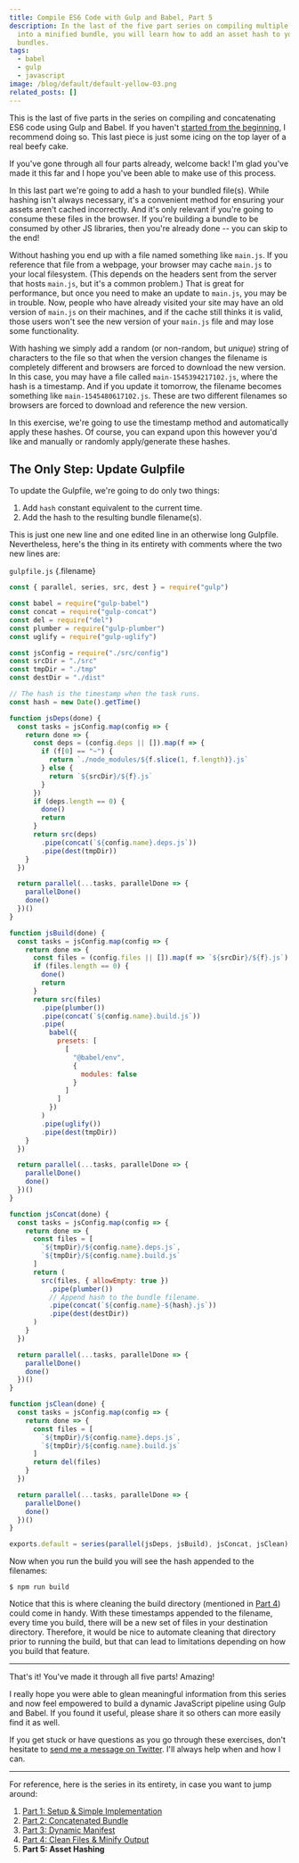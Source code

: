 ```yaml
---
title: Compile ES6 Code with Gulp and Babel, Part 5
description: In the last of the five part series on compiling multiple ES6 files
  into a minified bundle, you will learn how to add an asset hash to your
  bundles.
tags:
  - babel
  - gulp
  - javascript
image: /blog/default/default-yellow-03.png
related_posts: []
---
```


This is the last of five parts in the series on compiling and concatenating ES6 code using Gulp and Babel. If you haven't [started from the beginning](/blog/compile-es6-code-gulp-babel-part-1/), I recommend doing so. This last piece is just some icing on the top layer of a real beefy cake.

If you've gone through all four parts already, welcome back! I'm glad you've made it this far and I hope you've been able to make use of this process.

In this last part we're going to add a hash to your bundled file(s). While hashing isn't always necessary, it's a convenient method for ensuring your assets aren't cached incorrectly. And it's only relevant if you're going to consume these files in the browser. If you're building a bundle to be consumed by other JS libraries, then you're already done -- you can skip to the end!

Without hashing you end up with a file named something like `main.js`. If you reference that file from a webpage, your browser may cache `main.js` to your local filesystem. (This depends on the headers sent from the server that hosts `main.js`, but it's a common problem.) That is great for performance, but once you need to make an update to `main.js`, you may be in trouble. Now, people who have already visited your site may have an old version of `main.js` on their machines, and if the cache still thinks it is valid, those users won't see the new version of your `main.js` file and may lose some functionality.

With hashing we simply add a random (or non-random, but _unique_) string of characters to the file so that when the version changes the filename is completely different and browsers are forced to download the new version. In this case, you may have a file called `main-1545394217102.js`, where the hash is a timestamp. And if you update it tomorrow, the filename becomes something like `main-1545480617102.js`. These are two different filenames so browsers are forced to download and reference the new version.

In this exercise, we're going to use the timestamp method and automatically apply these hashes. Of course, you can expand upon this however you'd like and manually or randomly apply/generate these hashes.

## The Only Step: Update Gulpfile

To update the Gulpfile, we're going to do only two things:

1. Add `hash` constant equivalent to the current time.
2. Add the hash to the resulting bundle filename(s).

This is just one new line and one edited line in an otherwise long Gulpfile. Nevertheless, here's the thing in its entirety with comments where the two new lines are:

`gulpfile.js` {.filename}

```js
const { parallel, series, src, dest } = require("gulp")

const babel = require("gulp-babel")
const concat = require("gulp-concat")
const del = require("del")
const plumber = require("gulp-plumber")
const uglify = require("gulp-uglify")

const jsConfig = require("./src/config")
const srcDir = "./src"
const tmpDir = "./tmp"
const destDir = "./dist"

// The hash is the timestamp when the task runs.
const hash = new Date().getTime()

function jsDeps(done) {
  const tasks = jsConfig.map(config => {
    return done => {
      const deps = (config.deps || []).map(f => {
        if (f[0] == "~") {
          return `./node_modules/${f.slice(1, f.length)}.js`
        } else {
          return `${srcDir}/${f}.js`
        }
      })
      if (deps.length == 0) {
        done()
        return
      }
      return src(deps)
        .pipe(concat(`${config.name}.deps.js`))
        .pipe(dest(tmpDir))
    }
  })

  return parallel(...tasks, parallelDone => {
    parallelDone()
    done()
  })()
}

function jsBuild(done) {
  const tasks = jsConfig.map(config => {
    return done => {
      const files = (config.files || []).map(f => `${srcDir}/${f}.js`)
      if (files.length == 0) {
        done()
        return
      }
      return src(files)
        .pipe(plumber())
        .pipe(concat(`${config.name}.build.js`))
        .pipe(
          babel({
            presets: [
              [
                "@babel/env",
                {
                  modules: false
                }
              ]
            ]
          })
        )
        .pipe(uglify())
        .pipe(dest(tmpDir))
    }
  })

  return parallel(...tasks, parallelDone => {
    parallelDone()
    done()
  })()
}

function jsConcat(done) {
  const tasks = jsConfig.map(config => {
    return done => {
      const files = [
        `${tmpDir}/${config.name}.deps.js`,
        `${tmpDir}/${config.name}.build.js`
      ]
      return (
        src(files, { allowEmpty: true })
          .pipe(plumber())
          // Append hash to the bundle filename.
          .pipe(concat(`${config.name}-${hash}.js`))
          .pipe(dest(destDir))
      )
    }
  })

  return parallel(...tasks, parallelDone => {
    parallelDone()
    done()
  })()
}

function jsClean(done) {
  const tasks = jsConfig.map(config => {
    return done => {
      const files = [
        `${tmpDir}/${config.name}.deps.js`,
        `${tmpDir}/${config.name}.build.js`
      ]
      return del(files)
    }
  })

  return parallel(...tasks, parallelDone => {
    parallelDone()
    done()
  })()
}

exports.default = series(parallel(jsDeps, jsBuild), jsConcat, jsClean)
```

Now when you run the build you will see the hash appended to the filenames:

```
$ npm run build
```

Notice that this is where cleaning the build directory (mentioned in [Part 4](/blog/compile-es6-code-gulp-babel-part-4/)) could come in handy. With these timestamps appended to the filename, every time you build, there will be a new set of files in your destination directory. Therefore, it would be nice to automate cleaning that directory prior to running the build, but that can lead to limitations depending on how you build that feature.

---

That's it! You've made it through all five parts! Amazing!

I really hope you were able to glean meaningful information from this series and now feel empowered to build a dynamic JavaScript pipeline using Gulp and Babel. If you found it useful, please share it so others can more easily find it as well.

If you get stuck or have questions as you go through these exercises, don't hesitate to [send me a message on Twitter](https://twitter.com/seancdavis29). I'll always help when and how I can.

---

For reference, here is the series in its entirety, in case you want to jump around:

1. [Part 1: Setup & Simple Implementation](/blog/compile-es6-code-gulp-babel-part-1/)
2. [Part 2: Concatenated Bundle](/blog/compile-es6-code-gulp-babel-part-2/)
3. [Part 3: Dynamic Manifest](/blog/compile-es6-code-gulp-babel-part-3/)
4. [Part 4: Clean Files & Minify Output](/blog/compile-es6-code-gulp-babel-part-4/)
5. **Part 5: Asset Hashing**
